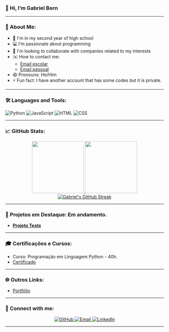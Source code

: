### 👋 Hi, I’m Gabriel Born

---

### 👀 About Me:
- 🏫 I'm in my second year of high school
- 💻 I’m passionate about programming
- 🎯 I'm looking to collaborate with companies related to my interests
- ✉️ How to contact me: 
  - [Email escolar](mailto:gabriel_born@estudante.sesisenai.org.br)
  - [Email pessoal](mailto:gabrielborn1111@gmail.com)
- 😄 Pronouns: He/Him
- ⚡ Fun fact: I have another account that has some codes but it is private.

---

### 🛠️ Languages and Tools:

![Python](https://img.shields.io/badge/-Python-05122A?style=flat&logo=python) 
![JavaScript](https://img.shields.io/badge/-JavaScript-05122A?style=flat&logo=javascript)
![HTML](https://img.shields.io/badge/-HTML-05122A?style=flat&logo=html5)
![CSS](https://img.shields.io/badge/-CSS-05122A?style=flat&logo=css3)

---

### 📈 GitHub Stats:

<div align="center">
    <a href="https://github.com/Gabrielb0rn">
        <img height="165em" src="https://github-readme-stats.vercel.app/api?username=Gabrielb0rn&show_icons=true&theme=tokyonight&include_all_commits=true&count_private=true"/>
        <img height="165em" src="https://github-readme-stats.vercel.app/api/top-langs/?username=Gabrielb0rn&layout=compact&langs_count=8&theme=tokyonight"/>
        <img src="https://github-readme-streak-stats.herokuapp.com/?user=Gabrielb0rn&theme=tokyonight" alt="Gabriel's GitHub Streak" />
    </a>
</div>

---

### 🚀 Projetos em Destaque: Em andamento.

- [**Projeto Teste**](https://github.com/users/Gabrielb0rn/projects/1)

---

### 🎓 Certificações e Cursos:

- Curso: Programação em Linguagem Python - 40h.
- [Certificado](https://5d1d8e34-bea7-4d4a-97f1-62b5fa0161f5.filesusr.com/ugd/c7505a_f346cbbc84d648fa911989c39de5f63e.pdf)

---

### 🌐 Outros Links:

- [Portfólio](https://gabrielborn5.wixsite.com/the-portf-lio---gabr)

---

### 🔗 Connect with me:

<div align="center">
    <a href="https://github.com/Gabrielb0rn" target="_blank">
        <img src="https://img.shields.io/badge/GitHub-211F1F?style=for-the-badge&logo=github&logoColor=white" alt="GitHub">
    </a>
    <a href="mailto:gabriel_born@estudante.sesisenai.org.br" target="_blank">
        <img src="https://img.shields.io/badge/Email-D14836?style=for-the-badge&logo=gmail&logoColor=white" alt="Email">
    </a>
    <a href="https://www.linkedin.com/in/gabriel-oliveira-born-88019b292/" target="_blank">
        <img src="https://img.shields.io/badge/LinkedIn-0A66C2?style=for-the-badge&logo=linkedin&logoColor=white" alt="LinkedIn">
    </a>
</div>

---

<!--
hi :)
-->
